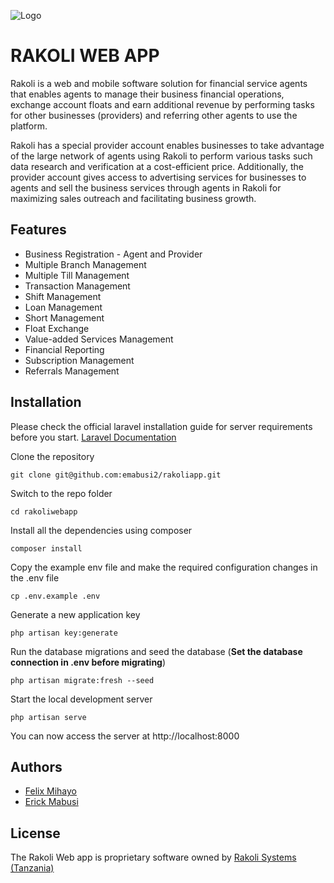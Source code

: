 
![Logo](https://i.ibb.co/D5HDbMM/Logo-3-100.jpg)
# RAKOLI WEB APP

Rakoli is a web and mobile software solution for financial service agents that enables agents to manage their business financial operations, exchange account floats and earn additional revenue by performing tasks for other businesses (providers) and referring other agents to use the platform.

Rakoli has a special provider account enables businesses to take advantage of the large network of agents using Rakoli to perform various tasks such data research and verification at a cost-efficient price. Additionally, the provider account gives access to advertising services for businesses to agents and sell the business services through agents in Rakoli for maximizing sales outreach and facilitating business growth.

## Features

- Business Registration - Agent and Provider
- Multiple Branch Management
- Multiple Till Management
- Transaction Management
- Shift Management
- Loan Management
- Short Management
- Float Exchange
- Value-added Services Management
- Financial Reporting
- Subscription Management
- Referrals Management
## Installation

Please check the official laravel installation guide for server requirements before you start. [Laravel Documentation](https://laravel.com/docs/10.x/installation)


Clone the repository

    git clone git@github.com:emabusi2/rakoliapp.git

Switch to the repo folder

    cd rakoliwebapp

Install all the dependencies using composer

    composer install

Copy the example env file and make the required configuration changes in the .env file

    cp .env.example .env

Generate a new application key

    php artisan key:generate

Run the database migrations and seed the database (**Set the database connection in .env before migrating**)

    php artisan migrate:fresh --seed

Start the local development server

    php artisan serve

You can now access the server at http://localhost:8000
## Authors

- [Felix Mihayo](https://www.github.com/famsh5233)
- [Erick Mabusi](https://www.github.com/emabusi2)
## License

The Rakoli Web app is proprietary software owned by [Rakoli Systems (Tanzania)](https://rakoli.com)
